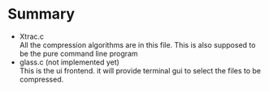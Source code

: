 # Summary

- Xtrac.c </br>
All the compression algorithms are in this file. This is also supposed to be the pure command line program
- glass.c (not implemented yet)</br>
This is the ui frontend. it will provide terminal gui to select the files to be compressed.
